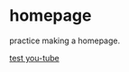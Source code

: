 # homepage
practice
making a homepage.

[test you-tube](https://www.youtube.com/watch?v=8j0UDiN7my4&t=4s)  

